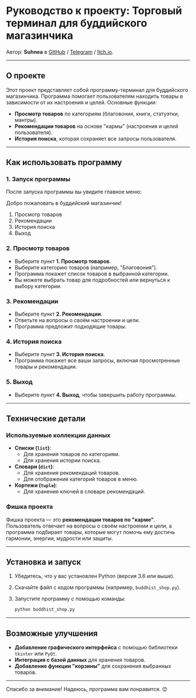 # Руководство к проекту: Торговый терминал для буддийского магазинчика

Автор:
**Suhnea** в [GitHub](https://github.com/Suhnea) / [Telegram](https://t.me/Suhnea) / [Itch.io](https://suhnea.itch.io/).  

---

## О проекте

Этот проект представляет собой программу-терминал для буддийского магазинчика. Программа помогает пользователям находить товары в зависимости от их настроения и целей. Основные функции:

- **Просмотр товаров** по категориям (благовония, книги, статуэтки, мантры).
- **Рекомендации товаров** на основе "кармы" (настроения и целей пользователя).
- **История поиска**, которая сохраняет все запросы пользователя.

---

## Как использовать программу

### 1. Запуск программы
После запуска программы вы увидите главное меню:

Добро пожаловать в буддийский магазинчик!
1. Просмотр товаров
2. Рекомендации
3. История поиска
4. Выход


### 2. Просмотр товаров
- Выберите пункт **1. Просмотр товаров**.
- Выберите категорию товаров (например, "Благовония").
- Программа покажет список товаров в выбранной категории.
- Вы можете выбрать товар для подробностей или вернуться к выбору категории.

### 3. Рекомендации
- Выберите пункт **2. Рекомендации**.
- Ответьте на вопросы о своём настроении и цели.
- Программа предложит подходящие товары.

### 4. История поиска
- Выберите пункт **3. История поиска**.
- Программа покажет все ваши запросы, включая просмотренные товары и рекомендации.

### 5. Выход
- Выберите пункт **4. Выход**, чтобы завершить работу программы.

---

## Технические детали

### Используемые коллекции данных
- **Списки (`list`)**:
  - Для хранения товаров по категориям.
  - Для хранения истории поиска.
- **Словари (`dict`)**:
  - Для хранения рекомендаций товаров.
  - Для отображения категорий товаров в меню.
- **Кортежи (`tuple`)**:
  - Для хранения ключей в словаре рекомендаций.

### Фишка проекта
Фишка проекта — это **рекомендации товаров по "карме"**. Пользователь отвечает на вопросы о своём настроении и цели, а программа подбирает товары, которые могут помочь ему достичь гармонии, энергии, мудрости или защиты.

---

## Установка и запуск

1. Убедитесь, что у вас установлен Python (версия 3.6 или выше).
2. Скачайте файл с кодом программы (например, `buddhist_shop.py`).
3. Запустите программу с помощью команды:
   
   ```bash
   python buddhist_shop.py
   
---

## Возможные улучшения
- **Добавление графического интерфейса** с помощью библиотеки `tkinter` или `PyQt`.
- **Интеграция с базой данных** для хранения товаров.
- **Добавление функции "корзины"** для сохранения выбранных товаров.

---

Спасибо за внимание! Надеюсь, программа вам понравится. 😊
